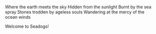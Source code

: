 Where the earth meets the sky
Hidden from the sunlight
Burnt by the sea spray
Stones trodden by ageless souls
Wandering at the mercy of the ocean winds

Welcome to Seadogs!

<!---
seadogslab/seadogslab is a ✨ special ✨ repository because its `README.md` (this file) appears on your GitHub profile.
You can click the Preview link to take a look at your changes.
--->
